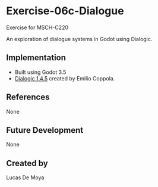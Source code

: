 # Exercise-06c-Dialogue

Exercise for MSCH-C220

An exploration of dialogue systems in Godot using Dialogic.

## Implementation

 - Built using Godot 3.5
 - [Dialogic 1.4.5](https://github.com/coppolaemilio/dialogic) created by Emilio Coppola.

## References

None

## Future Development

None

## Created by 

Lucas De Moya
